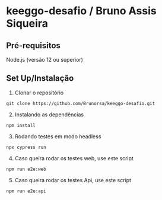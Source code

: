# keeggo-desafio / Bruno Assis Siqueira

## Pré-requisitos
Node.js (versão 12 ou superior)

## Set Up/Instalação

1. Clonar o repositório

```
git clone https://github.com/Brunorsa/keeggo-desafio.git
```

2. Instalando as dependências

```
npm install
```
3. Rodando testes em modo headless

```
npx cypress run
```

4. Caso queira rodar os testes web, use este script

```
npm run e2e:web 
```

5. Caso queira rodar os testes Api, use este script

```
npm run e2e:api 
```

